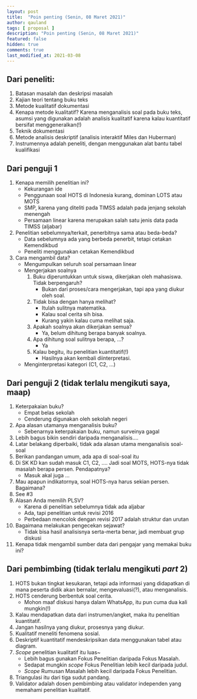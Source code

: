 ```yaml
---
layout: post
title:  "Poin penting (Senin, 08 Maret 2021)"
author: qauland
tags: [ proposal ]
description: "Poin penting (Senin, 08 Maret 2021)"
featured: false
hidden: true
comments: true
last_modified_at: 2021-03-08
---
```


## Dari peneliti:

1. Batasan masalah dan deskripsi masalah
2. Kajian teori tentang buku teks
3. Metode kualitatif dokumentasi
4. Kenapa metode kualitatif? Karena menganalisis soal pada buku teks, asumsi yang digunakan adalah analisis kualitatif karena kalau kuantitatif bersifat menggeneralkan(!)
5. Teknik dokumentasi
6. Metode analisis deskriptif (analisis interaktif Miles dan Huberman)
7. Instrumennya adalah peneliti, dengan menggunakan alat bantu tabel kualifikasi

## Dari penguji 1

1. Kenapa memilih penelitian ini?
    - Kekurangan ide
    - Penggunaan soal HOTS di Indonesia kurang, dominan LOTS atau MOTS
    - SMP, karena yang diteliti pada TIMSS adalah pada jenjang sekolah menengah
    - Persamaan linear karena merupakan salah satu jenis data pada TIMSS (aljabar)
2. Penelitian sebelumnya/terkait, penerbitnya sama atau beda-beda?
    - Data sebelumnya ada yang berbeda penerbit, tetapi cetakan Kemendikbud
    - Peneliti menggunakan cetakan Kemendikbud
3. Cara mengambil data?
    - Mengumpulkan seluruh soal persamaan linear
    - Mengerjakan soalnya
        1. Buku diperuntukkan untuk siswa, dikerjakan oleh mahasiswa. Tidak berpengaruh?
            - Bukan dari proses/cara mengerjakan, tapi apa yang diukur oleh soal.
        2. Tidak bisa dengan hanya melihat?
            - Itulah sulitnya matematika.
            - Kalau soal cerita sih bisa.
            - Kurang yakin kalau cuma melihat saja.
        3. Apakah soalnya akan dikerjakan semua?
            - Ya, belum dihitung berapa banyak soalnya.
        4. Apa dihitung soal sulitnya berapa, ...?
            - Ya
        5. Kalau begitu, itu penelitian kuantitatif(!)
            - Hasilnya akan kembali diinterpretasi.
    - Menginterpretasi kategori (C1, C2, ...)

## Dari penguji 2 (tidak terlalu mengikuti saya, maap)

1. Keterpakaian buku?
    - Empat belas sekolah
    - Cenderung digunakan oleh sekolah negeri
2. Apa alasan utamanya menganalisis buku?
    - Sebenarnya keterpakaian buku, namun surveinya gagal
3. Lebih bagus bikin sendiri daripada menganalisis....
4. Latar belakang diperbaiki, tidak ada alasan utama menganalisis soal-soal
5. Berikan pandangan umum, ada apa di soal-soal itu
6. Di SK KD kan sudah masuk C1, C2, .... Jadi soal MOTS, HOTS-nya tidak masalah berapa persen. Pendapatnya?
    - Masuk akal juga ...
7. Mau apapun indikatornya, soal HOTS-nya harus sekian persen. Bagaimana?
8. See \#3
9. Alasan Anda memilih PLSV?
    - Karena di penelitian sebelumnya tidak ada aljabar
    - Ada, tapi penelitian untuk revisi 2016
    - Perbedaan mencolok dengan revisi 2017 adalah struktur dan urutan
10. Bagaimana melakukan pengecekan sejawat?
    - Tidak bisa hasil analisisnya serta-merta benar, jadi membuat grup diskusi
11. Kenapa tidak mengambil sumber data dari pengajar yang memakai buku ini?

## Dari pembimbing (tidak terlalu mengikuti *part* 2)

1. HOTS bukan tingkat kesukaran, tetapi ada informasi yang didapatkan di mana peserta didik akan bernalar, mengevaluasi(?), atau menganalisis.
2. HOTS cenderung berbentuk soal cerita.
    - Mohon maaf diskusi hanya dalam WhatsApp, itu pun cuma dua kali mungkin(!)
3. Kalau mendapatkan data dari instrumen/angket, maka itu penelitian kuantitatif.
4. Jangan hasilnya yang diukur, prosesnya yang diukur.
5. Kualitatif meneliti fenomena sosial.
6. Deskriptif kuantitatif mendeskripsikan data menggunakan tabel atau diagram.
7. *Scope* penelitian kualitatif itu luas~
    - Lebih bagus gunakan Fokus Penelitian daripada Fokus Masalah.
    - Sedapat mungkin *scope* Fokus Penelitian lebih kecil daripada judul.
    - *Scope* Rumusan Masalah lebih kecil daripada Fokus Penelitian.
8. Triangulasi itu dari tiga sudut pandang.
9. Validator adalah dosen pembimbing atau validator independen yang memahami penelitian kualitatif.
